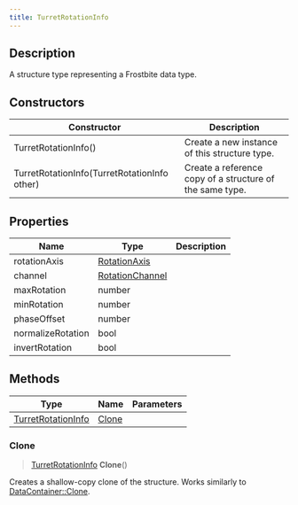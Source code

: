 ```yaml
---
title: TurretRotationInfo
---
```

## Description

A structure type representing a Frostbite data type.

## Constructors

| Constructor                                  | Description                                              |
| -------------------------------------------- | -------------------------------------------------------- |
| TurretRotationInfo()                         | Create a new instance of this structure type.            |
| TurretRotationInfo(TurretRotationInfo other) | Create a reference copy of a structure of the same type. |

## Properties

| Name              | Type                               | Description |
| ----------------- | ---------------------------------- | ----------- |
| rotationAxis      | [RotationAxis](RotationAxis)       |             |
| channel           | [RotationChannel](RotationChannel) |             |
| maxRotation       | number                             |             |
| minRotation       | number                             |             |
| phaseOffset       | number                             |             |
| normalizeRotation | bool                               |             |
| invertRotation    | bool                               |             |

## Methods

| Type                                     | Name            | Parameters |
| ---------------------------------------- | --------------- | ---------- |
| [TurretRotationInfo](TurretRotationInfo) | [Clone](#clone) |            |

### Clone

> [TurretRotationInfo](TurretRotationInfo) **Clone**()

Creates a shallow-copy clone of the structure. Works similarly to [DataContainer::Clone](/vext/ref/shared/class/datacontainer#clone).
